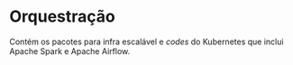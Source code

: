 # Orquestração

Contém os pacotes para infra escalável e *codes* do Kubernetes que inclui Apache Spark e Apache Airflow.
